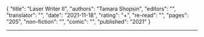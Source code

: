 {
"title": "Laser Writer II",
"authors": "Tamara Shopsin",
"editors": "",
"translator": "",
"date": "2021-11-18",
"rating": "+",
"re-read": "",
"pages": "205",
"non-fiction": "",
"comic": "",
"published": "2021"
}

---
